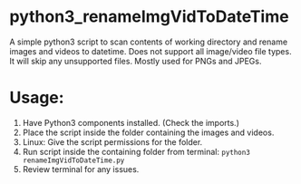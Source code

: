 # python3_renameImgVidToDateTime
A simple python3 script to scan contents of working directory and rename images and videos to datetime. 
Does not support all image/video file types. It will skip any unsupported files. Mostly used for PNGs and JPEGs.

# Usage:
1) Have Python3 components installed. (Check the imports.)
2) Place the script inside the folder containing the images and videos.
3) Linux: Give the script permissions for the folder.
4) Run script inside the containing folder from terminal: ```python3 renameImgVidToDateTime.py```
5) Review terminal for any issues. 

